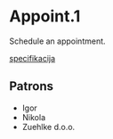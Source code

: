# Appoint.1

Schedule an appointment.

[specifikacija](spec/README.md)

## Patrons

+ Igor
+ Nikola
+ Zuehlke d.o.o.